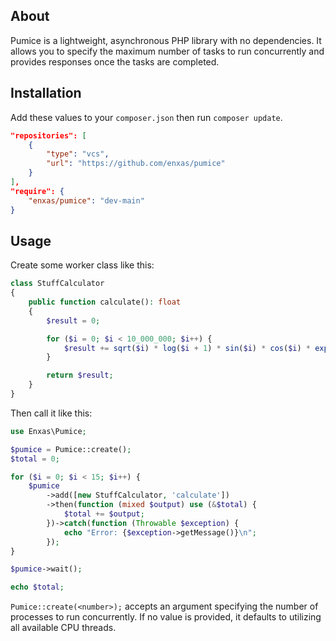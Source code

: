 ## About

Pumice is a lightweight, asynchronous PHP library with no dependencies. It allows you to specify the maximum number of tasks to run concurrently and provides responses once the tasks are completed.

## Installation

Add these values to your `composer.json` then run `composer update`.

```json
"repositories": [
	{
		"type": "vcs",
		"url": "https://github.com/enxas/pumice"
	}
],
"require": {
	"enxas/pumice": "dev-main"
}
```

## Usage

Create some worker class like this:

```php
class StuffCalculator
{
	public function calculate(): float
	{
		$result = 0;

		for ($i = 0; $i < 10_000_000; $i++) {
			$result += sqrt($i) * log($i + 1) * sin($i) * cos($i) * exp($i % 10);
		}

		return $result;
	}
}
```

Then call it like this:

```php
use Enxas\Pumice;

$pumice = Pumice::create();
$total = 0;

for ($i = 0; $i < 15; $i++) {
	$pumice
		->add([new StuffCalculator, 'calculate'])
		->then(function (mixed $output) use (&$total) {
			$total += $output;
		})->catch(function (Throwable $exception) {
			echo "Error: {$exception->getMessage()}\n";
		});
}

$pumice->wait();

echo $total;
```

`Pumice::create(<number>);` accepts an argument specifying the number of processes to run concurrently. If no value is provided, it defaults to utilizing all available CPU threads.
